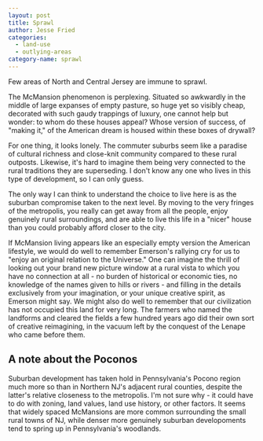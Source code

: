 ```yaml
---
layout: post
title: Sprawl
author: Jesse Fried
categories:
  - land-use
  - outlying-areas
category-name: sprawl
---
```


Few areas of North and Central Jersey are immune to sprawl.

The McMansion phenomenon is perplexing. Situated so awkwardly in the middle of large expanses of empty pasture, so huge yet so visibly cheap, decorated with such gaudy trappings of luxury, one cannot help but wonder: to whom do these houses appeal? Whose version of success, of "making it," of the American dream is housed within these boxes of drywall?

For one thing, it looks lonely. The commuter suburbs seem like a paradise of cultural richness and close-knit community compared to these rural outposts. Likewise, it's hard to imagine them being very connected to the rural traditions they are superseding. I don't know any one who lives in this type of development, so I can only guess.

The only way I can think to understand the choice to live here is as the suburban compromise taken to the next level. By moving to the very fringes of the metropolis, you really can get away from all the people, enjoy genuinely rural surroundings, and are able to live this life in a "nicer" house than you could probably afford closer to the city.

If McMansion living appears like an especially empty version the American lifestyle, we would do well to remember Emerson's rallying cry for us to "enjoy an original relation to the Universe." One can imagine the thrill of looking out your brand new picture window at a rural vista to which you have no connection at all - no burden of historical or economic ties, no knowledge of the names given to hills or rivers - and filling in the details exclusively from your imagination, or your unique creative spirit, as Emerson might say. We might also do well to remember that our civilization has not occupied this land for very long. The farmers who named the landforms and cleared the fields a few hundred years ago did their own sort of creative reimagining, in the vacuum left by the conquest of the Lenape who came before them.

## A note about the Poconos

Suburban development has taken hold in Pennsylvania's Pocono region much more so than in Northern NJ's adjacent rural counties, despite the latter's relative closeness to the metropolis. I'm not sure why - it could have to do with zoning, land values, land use history, or other factors. It seems that widely spaced McMansions are more common surrounding the small rural towns of NJ, while denser more genuinely suburban developoments tend to spring up in Pennsylvania's woodlands.
